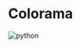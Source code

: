 # Colorama


![python](https://user-images.githubusercontent.com/33873762/43678767-0d0323de-97df-11e8-89d5-4e43f1cad7d8.png)

